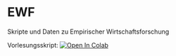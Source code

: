 # EWF
Skripte und Daten zu Empirischer Wirtschaftsforschung

Vorlesungsskript: [![Open In Colab](https://colab.research.google.com/assets/colab-badge.svg)](https://colab.research.google.com/github/JasperLS/EWF/blob/main/VL_EWF.ipynb)

